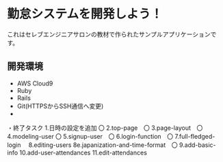 # 勤怠システムを開発しよう！

これはセレブエンジニアサロンの教材で作られたサンプルアプリケーションです。

## 開発環境

* AWS Cloud9<br>
* Ruby<br>
* Rails<br>
* Git(HTTPSからSSH通信へ変更)
* 


・終了タスク
1.日時の設定を追加 〇
2.top-page　〇
3.page-layout　〇
4.modeling-user  〇
5.signup-user　〇
6.login-function　〇
7.full-fledged-login　
8.editing-users
8e.japanization-and-time-format　〇
9.add-basic-info
10.add-user-attendances
11.edit-attendances
